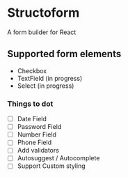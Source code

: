 # Structoform
A form builder for React

## Supported form elements
* Checkbox
* TextField (in progress)
* Select (in progress)

### Things to dot
- [ ] Date Field
- [ ] Password Field
- [ ] Number Field
- [ ] Phone Field
- [ ] Add validators
- [ ] Autosuggest / Autocomplete
- [ ] Support Custom styling